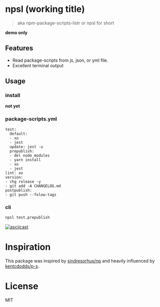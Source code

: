 # npsl (working title)

> aka npm-package-scripts-listr or npsl for short

**demo only**

## Features

* Read package-scripts from js, json, or yml file.
* Excellent terminal output

## Usage

### install

**not yet**

### package-scripts.yml

```
test:
  default:
  - xo
  - jest
  update: jest -u
  prepublish:
  - del node_modules
  - yarn install
  - xo
  - jest
lint: xo
version:
- chg release -y
- git add -A CHANGELOG.md
postpublish:
- git push --folow-tags
```

### cli

```sh
npsl test.prepublish
```

[![asciicast](https://asciinema.org/a/786o8mz84breb80w4oxvhg4le.png)](https://asciinema.org/a/786o8mz84breb80w4oxvhg4le)

# Inspiration

This package was inspired by [sindresorhus/np](https://github.com/sindresorhus/np) and heavily influenced by [kentcdodds/p-s](https://github.com/kentcdodds/p-s).

# License

MIT
